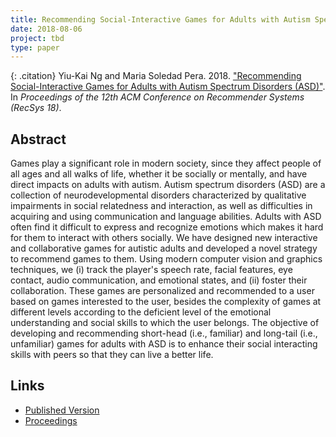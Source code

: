 ```yaml
---
title: Recommending Social-Interactive Games for Adults with Autism Spectrum Disorders (ASD)
date: 2018-08-06
project: tbd
type: paper
---
```


{: .citation}
Yiu-Kai Ng and Maria Soledad Pera. 2018. ["Recommending Social-Interactive Games for Adults with Autism Spectrum Disorders (ASD)"](#). In <cite>Proceedings of the 12th ACM Conference on Recommender Systems (RecSys 18)</cite>.

## Abstract

Games play a significant role in modern society, since they affect people of all ages and all walks of life, whether it be socially or mentally, and have direct impacts on adults with autism. Autism spectrum disorders (ASD) are a collection of neurodevelopmental disorders characterized by qualitative impairments in social relatedness and interaction, as well as difficulties in acquiring and using communication and language abilities. Adults with ASD often find it difficult to express and recognize emotions which makes it hard for them to interact with others socially. We have designed new interactive and collaborative games for autistic adults and developed a novel strategy to recommend games to them. Using modern computer vision and graphics techniques, we (i) track the player's speech rate, facial features, eye contact, audio communication, and emotional states, and (ii) foster their collaboration. These games are personalized and recommended to a user based on games interested to the user, besides the complexity of games at different levels according to the deficient level of the emotional understanding and social skills to which the user belongs. The objective of developing and recommending short-head (i.e., familiar) and long-tail (i.e., unfamiliar) games for adults with ASD is to enhance their social interacting skills with peers so that they can live a better life.

## Links

* [Published Version](https://recsys.acm.org/recsys18/)
* [Proceedings](https://dl.acm.org/citation.cfm?id=3240323)